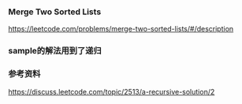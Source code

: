 ### Merge Two Sorted Lists
https://leetcode.com/problems/merge-two-sorted-lists/#/description

### sample的解法用到了递归

### 参考资料
https://discuss.leetcode.com/topic/2513/a-recursive-solution/2